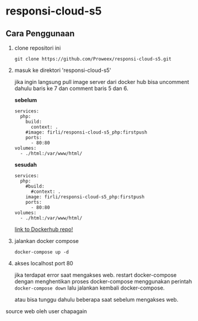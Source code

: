 # responsi-cloud-s5

## Cara Penggunaan
1. clone repositori ini
    
    ``git clone https://github.com/Proweex/responsi-cloud-s5.git``
    
2. masuk ke direktori 'responsi-cloud-s5'
    
    jika ingin langsung pull image server dari docker hub bisa uncomment dahulu baris ke 7 dan comment baris 5 dan 6.
    
    **sebelum**
    ```
    services:
      php:
        build: 
          context: .
        #image: firli/responsi-cloud-s5_php:firstpush
        ports:
          - 80:80
    volumes:
      - ./html:/var/www/html/
    ```
      
    **sesudah**
    ```
    services:
      php:
        #build: 
          #context: .
        image: firli/responsi-cloud-s5_php:firstpush
        ports:
          - 80:80
    volumes:
      - ./html:/var/www/html/
    ```
    [link to Dockerhub repo!](https://hub.docker.com/r/firli/responsi-cloud-s5_php)

3. jalankan docker compose

    ``docker-compose up -d``

4. akses localhost port 80

    jika terdapat error saat mengakses web. restart docker-compose dengan menghentikan proses docker-compose menggunakan perintah ``docker-compose down`` lalu jalankan kembali docker-compose.
    
    atau bisa tunggu dahulu beberapa saat sebelum mengakses web.

source web oleh user chapagain
